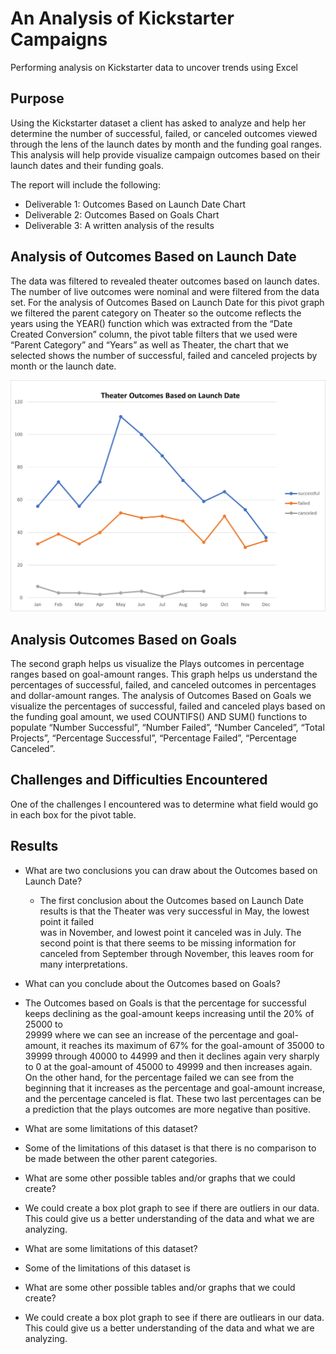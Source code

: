 # An Analysis of Kickstarter Campaigns
Performing analysis on Kickstarter data to uncover trends using Excel

## Purpose
Using the Kickstarter dataset a client has asked to analyze and help her determine the number of successful, failed, or canceled outcomes viewed through the lens of the launch dates by month and the funding goal ranges. This analysis will help provide visualize campaign outcomes based on their launch dates and their funding goals.

The report will include the following:
  * Deliverable 1: Outcomes Based on Launch Date Chart
  * Deliverable 2: Outcomes Based on Goals Chart
  * Deliverable 3: A written analysis of the results 

## Analysis of Outcomes Based on Launch Date

The data was filtered to revealed theater outcomes based on launch dates. The number of live outcomes were nominal and were filtered from the data set.
For the analysis of Outcomes Based on Launch Date for this pivot graph we filtered the parent category on Theater so the outcome reflects the years using the YEAR() function which was extracted from the “Date Created Conversion” column, the pivot table filters that we used were “Parent Category” and “Years” as well as Theater, the chart that we selected shows the number of successful, failed and canceled projects by month or the launch date.

![Theater_Outcomes_vs_Launch](https://github.com/cbrito3/kickstarter-analysis/blob/main/Resources/Theater_Outcomes_vs_Launch.png)

## Analysis Outcomes Based on Goals

The second graph helps us visualize the Plays outcomes in percentage ranges based on goal-amount ranges. This graph helps us understand the percentages of successful, failed, and canceled outcomes in percentages and dollar-amount ranges.
The analysis of Outcomes Based on Goals we visualize the percentages of successful, failed and canceled plays based on the funding goal amount, we used COUNTIFS() AND SUM() functions to populate “Number Successful”, “Number Failed”, “Number Canceled”, “Total Projects”, “Percentage Successful”, “Percentage Failed”, “Percentage Canceled”.


## Challenges and Difficulties Encountered

One of the challenges I encountered was to determine what field would go in each box for the pivot table.

## Results

 * What are two conclusions you can draw about the Outcomes based on Launch Date? 
   - The first conclusion about the Outcomes based on Launch Date results is that the Theater was very successful in May, the lowest point it failed  
     was in November, and lowest point it canceled was in July. The second point is that there seems to be missing information for canceled from
     September through November, this leaves room for many interpretations.

* What can you conclude about the Outcomes based on Goals? 
 - The Outcomes based on Goals is that the percentage for successful keeps declining as the goal-amount keeps increasing until the 20% of 25000 to  
   29999 where we can see an increase of the percentage and goal-amount, it reaches its maximum of 67% for the goal-amount of 35000 to 39999 through 
   40000 to 44999 and then it declines again very sharply to 0 at the goal-amount of 45000 to 49999 and then increases again. On the other hand, for
   the percentage failed we can see from the beginning that it increases as the percentage and goal-amount increase, and the percentage canceled is 
   flat. These two last percentages can be a prediction that the plays outcomes are more negative than positive.

* What are some limitations of this dataset? 
 - Some of the limitations of this dataset is that there is no comparison to be made between the other parent categories.

* What are some other possible tables and/or graphs that we could create? 
 - We could create a box plot graph to see if there are outliers in our data. This could give us a better understanding of the data and what we are 
  analyzing.

* What are some limitations of this dataset? 
 - Some of the limitations of this dataset is

* What are some other possible tables and/or graphs that we could create? 
 - We could create a box plot graph to see if there are outliears in our data. This could give us a better understanding of the data and what we are 
   analyzing.
